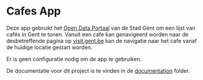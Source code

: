 # Cafes App

Deze app gebruikt het [Open Data Portaal](https://data.stad.gent/explore/) van de Stad Gent om een lijst van cafés in Gent te tonen.
Vanuit een cafe kan genavigeerd worden naar de desbetreffende pagina op [visit.gent.be](https://visit.gent.be) kan de navigatie naar het cafe vanaf de huidige locatie gestart worden.

Er is geen configuratie nodig om de app te gebruiken.

De documentatie voor dit project is te vinden in de [documentation](./documentation) folder.